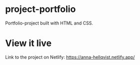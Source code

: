 # project-portfolio
Portfolio-project built with HTML and CSS.

# View it live
Link to the project on Netlify: https://anna-hellqvist.netlify.app/
